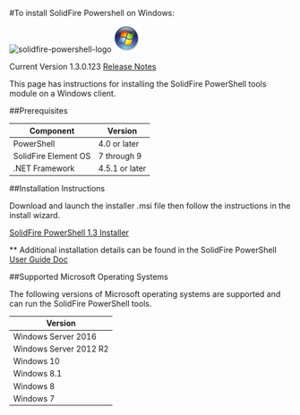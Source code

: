 #To install SolidFire Powershell on Windows:

![solidfire-powershell-logo](../../Installer/product.png) ![windows-logo](windows-logo-small.png)

Current Version 1.3.0.123 [Release Notes](https://github.com/solidfire/PowerShell/blob/master/Install/SolidFire%20PowerShell%20Tools%20Release%20Notes_v1.3.pdf)

This page has instructions for installing the SolidFire PowerShell tools module on a Windows client.

##Prerequisites

| Component            | Version        |
|----------------------|----------------|
| PowerShell           | 4.0 or later   |
| SolidFire Element OS | 7 through 9    |
| .NET Framework       | 4.5.1 or later |

##Installation Instructions

Download and launch the installer .msi file then follow the instructions in the install wizard. 

[SolidFire PowerShell 1.3 Installer](https://github.com/solidfire/PowerShell/raw/release1.3/Install/SolidFire_PowerShell_1_3_0_123-install.msi) 

** Additional installation details can be found in the SolidFire PowerShell [User Guide Doc](https://github.com/solidfire/PowerShell/blob/master/Install/SolidFire%20PowerShell%20Tools%20User%20Guide_v1.3.pdf)

##Supported Microsoft Operating Systems

The following versions of Microsoft operating systems are supported and can run the SolidFire PowerShell tools.

| Version                |
|------------------------|
| Windows Server 2016    |
| Windows Server 2012 R2 |
| Windows 10             |
| Windows 8.1            |
| Windows 8              |
| Windows 7              |

